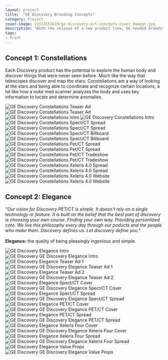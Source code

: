 ```yaml
---
layout: project
title:  "GE Discovery Branding Concepts"
category: Project
cover-image: v1513551619/ge-discovery-art-concepts-cover_dqwpgr.jpg
description: "With the release of a new product line, GE needed branding for the physical machines and for the software that powered them."
tags:
- Print
---
```


<div class="grid-2_full fade-me">
  <h2 class="full-width">Concept 1: Constellations</h2>
  <p>Each Discovery product has the potential to explore the human body and discover things that were never seen before. Much like the way that telescopes discover and map the stars. Constellations are a way of looking at the stars and being able to coordinate and recognize certain locations, a lot like how a nuke med scanner analyzes the body and uses key information to locate and determine anomalies.</p>
</div>

<div class="grid-2_full fade-me box-shadow-light">
  <img class="lazyload" alt="GE Discovery Constellations Teaser Ad"
  src="https://res.cloudinary.com/iambramer/image/upload/e_blur:600,dpr_auto,f_auto,q_80,w_100/v1513121844/ge-discovery-art-concepts-teaser-ad_w1h52j.jpg" data-srcset="https://res.cloudinary.com/iambramer/image/upload/dpr_auto,f_auto,q_auto,w_1600/v1513121844/ge-discovery-art-concepts-teaser-ad_w1h52j.jpg 1900w,
  https://res.cloudinary.com/iambramer/image/upload/dpr_auto,f_auto,q_auto,w_1200/v1513121844/ge-discovery-art-concepts-teaser-ad_w1h52j.jpg 1400w,
  https://res.cloudinary.com/iambramer/image/upload/dpr_auto,f_auto,q_auto,w_800/v1513121844/ge-discovery-art-concepts-teaser-ad_w1h52j.jpg 1000w,
  https://res.cloudinary.com/iambramer/image/upload/dpr_auto,f_auto,q_auto,w_400/v1513121844/ge-discovery-art-concepts-teaser-ad_w1h52j.jpg 400w">
    <noscript>
    <img alt="GE Discovery Constellations Teaser Ad"
      src="https://res.cloudinary.com/iambramer/image/upload/dpr_auto,f_auto,q_auto,w_1600/v1513121844/ge-discovery-art-concepts-teaser-ad_w1h52j.jpg"
      srcset="https://res.cloudinary.com/iambramer/image/upload/dpr_auto,f_auto,q_auto,w_1600/v1513121844/ge-discovery-art-concepts-teaser-ad_w1h52j.jpg 1900w,
      https://res.cloudinary.com/iambramer/image/upload/dpr_auto,f_auto,q_auto,w_1200/v1513121844/ge-discovery-art-concepts-teaser-ad_w1h52j.jpg 1400w,
      https://res.cloudinary.com/iambramer/image/upload/dpr_auto,f_auto,q_auto,w_800/v1513121844/ge-discovery-art-concepts-teaser-ad_w1h52j.jpg 1000w,
      https://res.cloudinary.com/iambramer/image/upload/dpr_auto,f_auto,q_auto,w_400/v1513121844/ge-discovery-art-concepts-teaser-ad_w1h52j.jpg 400w">
    </noscript>
</div>

<div class="grid-2_full fade-me box-shadow-light">
  <img class="lazyload" alt="GE Discovery Constellations Intro"
  src="https://res.cloudinary.com/iambramer/image/upload/e_blur:600,dpr_auto,f_auto,q_80,w_100/v1513121845/ge-discovery-constellation-concept-initial_uwinma.jpg" data-srcset="https://res.cloudinary.com/iambramer/image/upload/dpr_auto,f_auto,q_auto,w_1600/v1513121845/ge-discovery-constellation-concept-initial_uwinma.jpg 1900w,
  https://res.cloudinary.com/iambramer/image/upload/dpr_auto,f_auto,q_auto,w_1200/v1513121845/ge-discovery-constellation-concept-initial_uwinma.jpg 1400w,
  https://res.cloudinary.com/iambramer/image/upload/dpr_auto,f_auto,q_auto,w_800/v1513121845/ge-discovery-constellation-concept-initial_uwinma.jpg 1000w,
  https://res.cloudinary.com/iambramer/image/upload/dpr_auto,f_auto,q_auto,w_400/v1513121845/ge-discovery-constellation-concept-initial_uwinma.jpg 400w">
    <noscript>
    <img alt="GE Discovery Constellations Intro"
      src="https://res.cloudinary.com/iambramer/image/upload/dpr_auto,f_auto,q_auto,w_1600/v1513121845/ge-discovery-constellation-concept-initial_uwinma.jpg"
      srcset="https://res.cloudinary.com/iambramer/image/upload/dpr_auto,f_auto,q_auto,w_1600/v1513121845/ge-discovery-constellation-concept-initial_uwinma.jpg 1900w,
      https://res.cloudinary.com/iambramer/image/upload/dpr_auto,f_auto,q_auto,w_1200/v1513121845/ge-discovery-constellation-concept-initial_uwinma.jpg 1400w,
      https://res.cloudinary.com/iambramer/image/upload/dpr_auto,f_auto,q_auto,w_800/v1513121845/ge-discovery-constellation-concept-initial_uwinma.jpg 1000w,
      https://res.cloudinary.com/iambramer/image/upload/dpr_auto,f_auto,q_auto,w_400/v1513121845/ge-discovery-constellation-concept-initial_uwinma.jpg 400w">
    </noscript>
</div>

<div class="grid-2_full fade-me">
  <img class="lazyload" alt="GE Discovery Constellations Spect/CT Spread"
  src="https://res.cloudinary.com/iambramer/image/upload/e_blur:600,dpr_auto,f_auto,q_80,w_100/v1513121844/ge-discovery-art-concepts-andromeda-spread_ytvlow.jpg" data-srcset="https://res.cloudinary.com/iambramer/image/upload/dpr_auto,f_auto,q_auto,w_1600/v1513121844/ge-discovery-art-concepts-andromeda-spread_ytvlow.jpg 1900w,
  https://res.cloudinary.com/iambramer/image/upload/dpr_auto,f_auto,q_auto,w_1200/v1513121844/ge-discovery-art-concepts-andromeda-spread_ytvlow.jpg 1400w,
  https://res.cloudinary.com/iambramer/image/upload/dpr_auto,f_auto,q_auto,w_800/v1513121844/ge-discovery-art-concepts-andromeda-spread_ytvlow.jpg 1000w,
  https://res.cloudinary.com/iambramer/image/upload/dpr_auto,f_auto,q_auto,w_400/v1513121844/ge-discovery-art-concepts-andromeda-spread_ytvlow.jpg 400w">
    <noscript>
    <img alt="GE Discovery Constellations Spect/CT Spread"
      src="https://res.cloudinary.com/iambramer/image/upload/dpr_auto,f_auto,q_auto,w_1600/v1513121844/ge-discovery-art-concepts-andromeda-spread_ytvlow.jpg"
      srcset="https://res.cloudinary.com/iambramer/image/upload/dpr_auto,f_auto,q_auto,w_1600/v1513121844/ge-discovery-art-concepts-andromeda-spread_ytvlow.jpg 1900w,
      https://res.cloudinary.com/iambramer/image/upload/dpr_auto,f_auto,q_auto,w_1200/v1513121844/ge-discovery-art-concepts-andromeda-spread_ytvlow.jpg 1400w,
      https://res.cloudinary.com/iambramer/image/upload/dpr_auto,f_auto,q_auto,w_800/v1513121844/ge-discovery-art-concepts-andromeda-spread_ytvlow.jpg 1000w,
      https://res.cloudinary.com/iambramer/image/upload/dpr_auto,f_auto,q_auto,w_400/v1513121844/ge-discovery-art-concepts-andromeda-spread_ytvlow.jpg 400w">
    </noscript>
</div>

<div class="grid-2_full fade-me">
  <img class="lazyload" alt="GE Discovery Constellations Spect/CT Billboard"
  src="https://res.cloudinary.com/iambramer/image/upload/e_blur:600,dpr_auto,f_auto,q_80,w_100/v1513121843/ge-discovery-art-concepts-billboard_xpetsx.jpg" data-srcset="https://res.cloudinary.com/iambramer/image/upload/dpr_auto,f_auto,q_auto,w_1600/v1513121843/ge-discovery-art-concepts-billboard_xpetsx.jpg 1900w,
  https://res.cloudinary.com/iambramer/image/upload/dpr_auto,f_auto,q_auto,w_1200/v1513121843/ge-discovery-art-concepts-billboard_xpetsx.jpg 1400w,
  https://res.cloudinary.com/iambramer/image/upload/dpr_auto,f_auto,q_auto,w_800/v1513121843/ge-discovery-art-concepts-billboard_xpetsx.jpg 1000w,
  https://res.cloudinary.com/iambramer/image/upload/dpr_auto,f_auto,q_auto,w_400/v1513121843/ge-discovery-art-concepts-billboard_xpetsx.jpg 400w">
    <noscript>
    <img alt="GE Discovery Constellations Spect/CT Billboard"
      src="https://res.cloudinary.com/iambramer/image/upload/dpr_auto,f_auto,q_auto,w_1600/v1513121843/ge-discovery-art-concepts-billboard_xpetsx.jpg"
      srcset="https://res.cloudinary.com/iambramer/image/upload/dpr_auto,f_auto,q_auto,w_1600/v1513121843/ge-discovery-art-concepts-billboard_xpetsx.jpg 1900w,
      https://res.cloudinary.com/iambramer/image/upload/dpr_auto,f_auto,q_auto,w_1200/v1513121843/ge-discovery-art-concepts-billboard_xpetsx.jpg 1400w,
      https://res.cloudinary.com/iambramer/image/upload/dpr_auto,f_auto,q_auto,w_800/v1513121843/ge-discovery-art-concepts-billboard_xpetsx.jpg 1000w,
      https://res.cloudinary.com/iambramer/image/upload/dpr_auto,f_auto,q_auto,w_400/v1513121843/ge-discovery-art-concepts-billboard_xpetsx.jpg 400w">
    </noscript>
</div>

<div class="grid-2_full fade-me">
  <img class="lazyload" alt="GE Discovery Constellations Pet/CT Spread"
  src="https://res.cloudinary.com/iambramer/image/upload/e_blur:600,dpr_auto,f_auto,q_80,w_100/v1513121844/ge-discovery-art-concepts-gemini-spread_evdhux.jpg" data-srcset="https://res.cloudinary.com/iambramer/image/upload/dpr_auto,f_auto,q_auto,w_1600/v1513121844/ge-discovery-art-concepts-gemini-spread_evdhux.jpg 1900w,
  https://res.cloudinary.com/iambramer/image/upload/dpr_auto,f_auto,q_auto,w_1200/v1513121844/ge-discovery-art-concepts-gemini-spread_evdhux.jpg 1400w,
  https://res.cloudinary.com/iambramer/image/upload/dpr_auto,f_auto,q_auto,w_800/v1513121844/ge-discovery-art-concepts-gemini-spread_evdhux.jpg 1000w,
  https://res.cloudinary.com/iambramer/image/upload/dpr_auto,f_auto,q_auto,w_400/v1513121844/ge-discovery-art-concepts-gemini-spread_evdhux.jpg 400w">
    <noscript>
    <img alt="GE Discovery Constellations Pet/CT Spread"
      src="https://res.cloudinary.com/iambramer/image/upload/dpr_auto,f_auto,q_auto,w_1600/v1513121844/ge-discovery-art-concepts-gemini-spread_evdhux.jpg"
      srcset="https://res.cloudinary.com/iambramer/image/upload/dpr_auto,f_auto,q_auto,w_1600/v1513121844/ge-discovery-art-concepts-gemini-spread_evdhux.jpg 1900w,
      https://res.cloudinary.com/iambramer/image/upload/dpr_auto,f_auto,q_auto,w_1200/v1513121844/ge-discovery-art-concepts-gemini-spread_evdhux.jpg 1400w,
      https://res.cloudinary.com/iambramer/image/upload/dpr_auto,f_auto,q_auto,w_800/v1513121844/ge-discovery-art-concepts-gemini-spread_evdhux.jpg 1000w,
      https://res.cloudinary.com/iambramer/image/upload/dpr_auto,f_auto,q_auto,w_400/v1513121844/ge-discovery-art-concepts-gemini-spread_evdhux.jpg 400w">
    </noscript>
</div>

<div class="grid-2_full fade-me">
  <img class="lazyload" alt="GE Discovery Constellations Pet/CT Tradeshow"
  src="https://res.cloudinary.com/iambramer/image/upload/e_blur:600,dpr_auto,f_auto,q_80,w_100/v1513121844/ge-discovery-art-concepts-tradeshow_czyekt.jpg" data-srcset="https://res.cloudinary.com/iambramer/image/upload/dpr_auto,f_auto,q_auto,w_1600/v1513121844/ge-discovery-art-concepts-tradeshow_czyekt.jpg 1900w,
  https://res.cloudinary.com/iambramer/image/upload/dpr_auto,f_auto,q_auto,w_1200/v1513121844/ge-discovery-art-concepts-tradeshow_czyekt.jpg 1400w,
  https://res.cloudinary.com/iambramer/image/upload/dpr_auto,f_auto,q_auto,w_800/v1513121844/ge-discovery-art-concepts-tradeshow_czyekt.jpg 1000w,
  https://res.cloudinary.com/iambramer/image/upload/dpr_auto,f_auto,q_auto,w_400/v1513121844/ge-discovery-art-concepts-tradeshow_czyekt.jpg 400w">
    <noscript>
    <img alt="GE Discovery Constellations Pet/CT Tradeshow"
      src="https://res.cloudinary.com/iambramer/image/upload/dpr_auto,f_auto,q_auto,w_1600/v1513121844/ge-discovery-art-concepts-tradeshow_czyekt.jpg"
      srcset="https://res.cloudinary.com/iambramer/image/upload/dpr_auto,f_auto,q_auto,w_1600/v1513121844/ge-discovery-art-concepts-tradeshow_czyekt.jpg 1900w,
      https://res.cloudinary.com/iambramer/image/upload/dpr_auto,f_auto,q_auto,w_1200/v1513121844/ge-discovery-art-concepts-tradeshow_czyekt.jpg 1400w,
      https://res.cloudinary.com/iambramer/image/upload/dpr_auto,f_auto,q_auto,w_800/v1513121844/ge-discovery-art-concepts-tradeshow_czyekt.jpg 1000w,
      https://res.cloudinary.com/iambramer/image/upload/dpr_auto,f_auto,q_auto,w_400/v1513121844/ge-discovery-art-concepts-tradeshow_czyekt.jpg 400w">
    </noscript>
</div>

<div class="grid-2_full fade-me">
  <img class="lazyload" alt="GE Discovery Constellations Xeleris 4.0 Spread"
  src="https://res.cloudinary.com/iambramer/image/upload/e_blur:600,dpr_auto,f_auto,q_80,w_100/v1513121844/ge-discovery-art-concepts-hubble-spread_rkufre.jpg" data-srcset="https://res.cloudinary.com/iambramer/image/upload/dpr_auto,f_auto,q_auto,w_1600/v1513121844/ge-discovery-art-concepts-hubble-spread_rkufre.jpg 1900w,
  https://res.cloudinary.com/iambramer/image/upload/dpr_auto,f_auto,q_auto,w_1200/v1513121844/ge-discovery-art-concepts-hubble-spread_rkufre.jpg 1400w,
  https://res.cloudinary.com/iambramer/image/upload/dpr_auto,f_auto,q_auto,w_800/v1513121844/ge-discovery-art-concepts-hubble-spread_rkufre.jpg 1000w,
  https://res.cloudinary.com/iambramer/image/upload/dpr_auto,f_auto,q_auto,w_400/v1513121844/ge-discovery-art-concepts-hubble-spread_rkufre.jpg 400w">
    <noscript>
    <img alt="GE Discovery Constellations Xeleris 4.0 Spread"
      src="https://res.cloudinary.com/iambramer/image/upload/dpr_auto,f_auto,q_auto,w_1600/v1513121844/ge-discovery-art-concepts-hubble-spread_rkufre.jpg"
      srcset="https://res.cloudinary.com/iambramer/image/upload/dpr_auto,f_auto,q_auto,w_1600/v1513121844/ge-discovery-art-concepts-hubble-spread_rkufre.jpg 1900w,
      https://res.cloudinary.com/iambramer/image/upload/dpr_auto,f_auto,q_auto,w_1200/v1513121844/ge-discovery-art-concepts-hubble-spread_rkufre.jpg 1400w,
      https://res.cloudinary.com/iambramer/image/upload/dpr_auto,f_auto,q_auto,w_800/v1513121844/ge-discovery-art-concepts-hubble-spread_rkufre.jpg 1000w,
      https://res.cloudinary.com/iambramer/image/upload/dpr_auto,f_auto,q_auto,w_400/v1513121844/ge-discovery-art-concepts-hubble-spread_rkufre.jpg 400w">
    </noscript>
</div>

<div class="grid-2_full fade-me">
  <img class="lazyload" alt="GE Discovery Constellations Xeleris 4.0 Website"
  src="https://res.cloudinary.com/iambramer/image/upload/e_blur:600,dpr_auto,f_auto,q_80,w_100/v1513121844/ge-discovery-art-concepts-xeleris-website_n5pz9y.jpg" data-srcset="https://res.cloudinary.com/iambramer/image/upload/dpr_auto,f_auto,q_auto,w_1600/v1513121844/ge-discovery-art-concepts-xeleris-website_n5pz9y.jpg 1900w,
  https://res.cloudinary.com/iambramer/image/upload/dpr_auto,f_auto,q_auto,w_1200/v1513121844/ge-discovery-art-concepts-xeleris-website_n5pz9y.jpg 1400w,
  https://res.cloudinary.com/iambramer/image/upload/dpr_auto,f_auto,q_auto,w_800/v1513121844/ge-discovery-art-concepts-xeleris-website_n5pz9y.jpg 1000w,
  https://res.cloudinary.com/iambramer/image/upload/dpr_auto,f_auto,q_auto,w_400/v1513121844/ge-discovery-art-concepts-xeleris-website_n5pz9y.jpg 400w">
    <noscript>
    <img alt="GE Discovery Constellations Xeleris 4.0 Website"
      src="https://res.cloudinary.com/iambramer/image/upload/dpr_auto,f_auto,q_auto,w_1600/v1513121844/ge-discovery-art-concepts-xeleris-website_n5pz9y.jpg"
      srcset="https://res.cloudinary.com/iambramer/image/upload/dpr_auto,f_auto,q_auto,w_1600/v1513121844/ge-discovery-art-concepts-xeleris-website_n5pz9y.jpg 1900w,
      https://res.cloudinary.com/iambramer/image/upload/dpr_auto,f_auto,q_auto,w_1200/v1513121844/ge-discovery-art-concepts-xeleris-website_n5pz9y.jpg 1400w,
      https://res.cloudinary.com/iambramer/image/upload/dpr_auto,f_auto,q_auto,w_800/v1513121844/ge-discovery-art-concepts-xeleris-website_n5pz9y.jpg 1000w,
      https://res.cloudinary.com/iambramer/image/upload/dpr_auto,f_auto,q_auto,w_400/v1513121844/ge-discovery-art-concepts-xeleris-website_n5pz9y.jpg 400w">
    </noscript>
</div>


<div class="grid-2_full fade-me">
  <h2 class="full-width">Concept 2: Elegance</h2>
  <p><em>"Our vision for Discovery PET/CT is simple. It doesn't rely on a single technology or feature. It is built on the belief that the best part of discovery is choosing your own course. Finding your own way. Providing personlized care. We live this philosophy every day through our poducts and the people who make them. Discovery defines us. Let discovery define you."</em><br/><br/> <strong>Elegance:</strong> the quality of being pleasingly ingenious and simple.</p>
</div>

<div class="grid-2_full fade-me box-shadow-light">
  <img class="lazyload" alt="GE Discovery Elegance Intro"
  src="https://res.cloudinary.com/iambramer/image/upload/e_blur:600,dpr_auto,f_auto,q_80,w_100/v1513121917/ge-discovery-elegance-concept-initial_nmgpjv.jpg" data-srcset="https://res.cloudinary.com/iambramer/image/upload/dpr_auto,f_auto,q_auto,w_1600/v1513121917/ge-discovery-elegance-concept-initial_nmgpjv.jpg 1900w,
  https://res.cloudinary.com/iambramer/image/upload/dpr_auto,f_auto,q_auto,w_1200/v1513121917/ge-discovery-elegance-concept-initial_nmgpjv.jpg 1400w,
  https://res.cloudinary.com/iambramer/image/upload/dpr_auto,f_auto,q_auto,w_800/v1513121917/ge-discovery-elegance-concept-initial_nmgpjv.jpg 1000w,
  https://res.cloudinary.com/iambramer/image/upload/dpr_auto,f_auto,q_auto,w_400/v1513121917/ge-discovery-elegance-concept-initial_nmgpjv.jpg 400w">
    <noscript>
    <img alt="GE Discovery GE Discovery Elegance Intro"
      src="https://res.cloudinary.com/iambramer/image/upload/dpr_auto,f_auto,q_auto,w_1600/v1513121917/ge-discovery-elegance-concept-initial_nmgpjv.jpg"
      srcset="https://res.cloudinary.com/iambramer/image/upload/dpr_auto,f_auto,q_auto,w_1600/v1513121917/ge-discovery-elegance-concept-initial_nmgpjv.jpg 1900w,
      https://res.cloudinary.com/iambramer/image/upload/dpr_auto,f_auto,q_auto,w_1200/v1513121917/ge-discovery-elegance-concept-initial_nmgpjv.jpg 1400w,
      https://res.cloudinary.com/iambramer/image/upload/dpr_auto,f_auto,q_auto,w_800/v1513121917/ge-discovery-elegance-concept-initial_nmgpjv.jpg 1000w,
      https://res.cloudinary.com/iambramer/image/upload/dpr_auto,f_auto,q_auto,w_400/v1513121917/ge-discovery-elegance-concept-initial_nmgpjv.jpg 400w">
    </noscript>
</div>

<div class="grid-2_full fade-me box-shadow-light">
  <img class="lazyload" alt="GE Discovery Elegance Teaser Ad 1"
  src="https://res.cloudinary.com/iambramer/image/upload/e_blur:600,dpr_auto,f_auto,q_80,w_100/v1513121919/ge-discovery-elegance-concept-teaser-ad_wqhozv.jpg" data-srcset="https://res.cloudinary.com/iambramer/image/upload/dpr_auto,f_auto,q_auto,w_1600/v1513121919/ge-discovery-elegance-concept-teaser-ad_wqhozv.jpg 1900w,
  https://res.cloudinary.com/iambramer/image/upload/dpr_auto,f_auto,q_auto,w_1200/v1513121919/ge-discovery-elegance-concept-teaser-ad_wqhozv.jpg 1400w,
  https://res.cloudinary.com/iambramer/image/upload/dpr_auto,f_auto,q_auto,w_800/v1513121919/ge-discovery-elegance-concept-teaser-ad_wqhozv.jpg 1000w,
  https://res.cloudinary.com/iambramer/image/upload/dpr_auto,f_auto,q_auto,w_400/v1513121919/ge-discovery-elegance-concept-teaser-ad_wqhozv.jpg 400w">
    <noscript>
    <img alt="GE Discovery GE Discovery Elegance Teaser Ad 1"
      src="https://res.cloudinary.com/iambramer/image/upload/dpr_auto,f_auto,q_auto,w_1600/v1513121919/ge-discovery-elegance-concept-teaser-ad_wqhozv.jpg"
      srcset="https://res.cloudinary.com/iambramer/image/upload/dpr_auto,f_auto,q_auto,w_1600/v1513121919/ge-discovery-elegance-concept-teaser-ad_wqhozv.jpg 1900w,
      https://res.cloudinary.com/iambramer/image/upload/dpr_auto,f_auto,q_auto,w_1200/v1513121919/ge-discovery-elegance-concept-teaser-ad_wqhozv.jpg 1400w,
      https://res.cloudinary.com/iambramer/image/upload/dpr_auto,f_auto,q_auto,w_800/v1513121919/ge-discovery-elegance-concept-teaser-ad_wqhozv.jpg 1000w,
      https://res.cloudinary.com/iambramer/image/upload/dpr_auto,f_auto,q_auto,w_400/v1513121919/ge-discovery-elegance-concept-teaser-ad_wqhozv.jpg 400w">
    </noscript>
</div>

<div class="grid-2_full fade-me box-shadow-light">
  <img class="lazyload" alt="GE Discovery Elegance Teaser Ad 2"
  src="https://res.cloudinary.com/iambramer/image/upload/e_blur:600,dpr_auto,f_auto,q_80,w_100/v1513121920/ge-discovery-elegance-concept-teaser-ad-2_kkxqk2.jpg" data-srcset="https://res.cloudinary.com/iambramer/image/upload/dpr_auto,f_auto,q_auto,w_1600/v1513121920/ge-discovery-elegance-concept-teaser-ad-2_kkxqk2.jpg 1900w,
  https://res.cloudinary.com/iambramer/image/upload/dpr_auto,f_auto,q_auto,w_1200/v1513121920/ge-discovery-elegance-concept-teaser-ad-2_kkxqk2.jpg 1400w,
  https://res.cloudinary.com/iambramer/image/upload/dpr_auto,f_auto,q_auto,w_800/v1513121920/ge-discovery-elegance-concept-teaser-ad-2_kkxqk2.jpg 1000w,
  https://res.cloudinary.com/iambramer/image/upload/dpr_auto,f_auto,q_auto,w_400/v1513121920/ge-discovery-elegance-concept-teaser-ad-2_kkxqk2.jpg 400w">
    <noscript>
    <img alt="GE Discovery GE Discovery Elegance Teaser Ad 2"
      src="https://res.cloudinary.com/iambramer/image/upload/dpr_auto,f_auto,q_auto,w_1600/v1513121920/ge-discovery-elegance-concept-teaser-ad-2_kkxqk2.jpg"
      srcset="https://res.cloudinary.com/iambramer/image/upload/dpr_auto,f_auto,q_auto,w_1600/v1513121920/ge-discovery-elegance-concept-teaser-ad-2_kkxqk2.jpg 1900w,
      https://res.cloudinary.com/iambramer/image/upload/dpr_auto,f_auto,q_auto,w_1200/v1513121920/ge-discovery-elegance-concept-teaser-ad-2_kkxqk2.jpg 1400w,
      https://res.cloudinary.com/iambramer/image/upload/dpr_auto,f_auto,q_auto,w_800/v1513121920/ge-discovery-elegance-concept-teaser-ad-2_kkxqk2.jpg 1000w,
      https://res.cloudinary.com/iambramer/image/upload/dpr_auto,f_auto,q_auto,w_400/v1513121920/ge-discovery-elegance-concept-teaser-ad-2_kkxqk2.jpg 400w">
    </noscript>
</div>

<div class="grid-2_full fade-me box-shadow-light">
  <img class="lazyload" alt="GE Discovery Elegance Spect/CT Cover"
  src="https://res.cloudinary.com/iambramer/image/upload/e_blur:600,dpr_auto,f_auto,q_80,w_100/v1513121917/ge-discovery-elegance-concept-spect-ct-brochure_wzyk70.jpg" data-srcset="https://res.cloudinary.com/iambramer/image/upload/dpr_auto,f_auto,q_auto,w_1600/v1513121917/ge-discovery-elegance-concept-spect-ct-brochure_wzyk70.jpg 1900w,
  https://res.cloudinary.com/iambramer/image/upload/dpr_auto,f_auto,q_auto,w_1200/v1513121917/ge-discovery-elegance-concept-spect-ct-brochure_wzyk70.jpg 1400w,
  https://res.cloudinary.com/iambramer/image/upload/dpr_auto,f_auto,q_auto,w_800/v1513121917/ge-discovery-elegance-concept-spect-ct-brochure_wzyk70.jpg 1000w,
  https://res.cloudinary.com/iambramer/image/upload/dpr_auto,f_auto,q_auto,w_400/v1513121917/ge-discovery-elegance-concept-spect-ct-brochure_wzyk70.jpg 400w">
    <noscript>
    <img alt="GE Discovery GE Discovery Elegance Spect/CT Cover"
      src="https://res.cloudinary.com/iambramer/image/upload/dpr_auto,f_auto,q_auto,w_1600/v1513121917/ge-discovery-elegance-concept-spect-ct-brochure_wzyk70.jpg"
      srcset="https://res.cloudinary.com/iambramer/image/upload/dpr_auto,f_auto,q_auto,w_1600/v1513121917/ge-discovery-elegance-concept-spect-ct-brochure_wzyk70.jpg 1900w,
      https://res.cloudinary.com/iambramer/image/upload/dpr_auto,f_auto,q_auto,w_1200/v1513121917/ge-discovery-elegance-concept-spect-ct-brochure_wzyk70.jpg 1400w,
      https://res.cloudinary.com/iambramer/image/upload/dpr_auto,f_auto,q_auto,w_800/v1513121917/ge-discovery-elegance-concept-spect-ct-brochure_wzyk70.jpg 1000w,
      https://res.cloudinary.com/iambramer/image/upload/dpr_auto,f_auto,q_auto,w_400/v1513121917/ge-discovery-elegance-concept-spect-ct-brochure_wzyk70.jpg 400w">
    </noscript>
</div>

<div class="grid-2_full fade-me box-shadow-light">
  <img class="lazyload" alt="GE Discovery Elegance Spect/CT Spread"
  src="https://res.cloudinary.com/iambramer/image/upload/e_blur:600,dpr_auto,f_auto,q_80,w_100/v1513121918/ge-discovery-elegance-concept-spect-ct-spread_adeiov.jpg" data-srcset="https://res.cloudinary.com/iambramer/image/upload/dpr_auto,f_auto,q_auto,w_1600/v1513121918/ge-discovery-elegance-concept-spect-ct-spread_adeiov.jpg 1900w,
  https://res.cloudinary.com/iambramer/image/upload/dpr_auto,f_auto,q_auto,w_1200/v1513121918/ge-discovery-elegance-concept-spect-ct-spread_adeiov.jpg 1400w,
  https://res.cloudinary.com/iambramer/image/upload/dpr_auto,f_auto,q_auto,w_800/v1513121918/ge-discovery-elegance-concept-spect-ct-spread_adeiov.jpg 1000w,
  https://res.cloudinary.com/iambramer/image/upload/dpr_auto,f_auto,q_auto,w_400/v1513121918/ge-discovery-elegance-concept-spect-ct-spread_adeiov.jpg 400w">
    <noscript>
    <img alt="GE Discovery GE Discovery Elegance Spect/CT Spread"
      src="https://res.cloudinary.com/iambramer/image/upload/dpr_auto,f_auto,q_auto,w_1600/v1513121918/ge-discovery-elegance-concept-spect-ct-spread_adeiov.jpg"
      srcset="https://res.cloudinary.com/iambramer/image/upload/dpr_auto,f_auto,q_auto,w_1600/v1513121918/ge-discovery-elegance-concept-spect-ct-spread_adeiov.jpg 1900w,
      https://res.cloudinary.com/iambramer/image/upload/dpr_auto,f_auto,q_auto,w_1200/v1513121918/ge-discovery-elegance-concept-spect-ct-spread_adeiov.jpg 1400w,
      https://res.cloudinary.com/iambramer/image/upload/dpr_auto,f_auto,q_auto,w_800/v1513121918/ge-discovery-elegance-concept-spect-ct-spread_adeiov.jpg 1000w,
      https://res.cloudinary.com/iambramer/image/upload/dpr_auto,f_auto,q_auto,w_400/v1513121918/ge-discovery-elegance-concept-spect-ct-spread_adeiov.jpg 400w">
    </noscript>
</div>

<div class="grid-2_full fade-me box-shadow-light">
  <img class="lazyload" alt="GE Discovery Elegance PET/CT Cover"
  src="https://res.cloudinary.com/iambramer/image/upload/e_blur:600,dpr_auto,f_auto,q_80,w_100/v1513121917/ge-discovery-elegance-concept-pet-ct-brochure_m5yvkz.jpg" data-srcset="https://res.cloudinary.com/iambramer/image/upload/dpr_auto,f_auto,q_auto,w_1600/v1513121917/ge-discovery-elegance-concept-pet-ct-brochure_m5yvkz.jpg 1900w,
  https://res.cloudinary.com/iambramer/image/upload/dpr_auto,f_auto,q_auto,w_1200/v1513121917/ge-discovery-elegance-concept-pet-ct-brochure_m5yvkz.jpg 1400w,
  https://res.cloudinary.com/iambramer/image/upload/dpr_auto,f_auto,q_auto,w_800/v1513121917/ge-discovery-elegance-concept-pet-ct-brochure_m5yvkz.jpg 1000w,
  https://res.cloudinary.com/iambramer/image/upload/dpr_auto,f_auto,q_auto,w_400/v1513121917/ge-discovery-elegance-concept-pet-ct-brochure_m5yvkz.jpg 400w">
    <noscript>
    <img alt="GE Discovery GE Discovery Elegance PET/CT Cover"
      src="https://res.cloudinary.com/iambramer/image/upload/dpr_auto,f_auto,q_auto,w_1600/v1513121917/ge-discovery-elegance-concept-pet-ct-brochure_m5yvkz.jpg"
      srcset="https://res.cloudinary.com/iambramer/image/upload/dpr_auto,f_auto,q_auto,w_1600/v1513121917/ge-discovery-elegance-concept-pet-ct-brochure_m5yvkz.jpg 1900w,
      https://res.cloudinary.com/iambramer/image/upload/dpr_auto,f_auto,q_auto,w_1200/v1513121917/ge-discovery-elegance-concept-pet-ct-brochure_m5yvkz.jpg 1400w,
      https://res.cloudinary.com/iambramer/image/upload/dpr_auto,f_auto,q_auto,w_800/v1513121917/ge-discovery-elegance-concept-pet-ct-brochure_m5yvkz.jpg 1000w,
      https://res.cloudinary.com/iambramer/image/upload/dpr_auto,f_auto,q_auto,w_400/v1513121917/ge-discovery-elegance-concept-pet-ct-brochure_m5yvkz.jpg 400w">
    </noscript>
</div>

<div class="grid-2_full fade-me box-shadow-light">
  <img class="lazyload" alt="GE Discovery Elegance PET/CT Spread"
  src="https://res.cloudinary.com/iambramer/image/upload/e_blur:600,dpr_auto,f_auto,q_80,w_100/v1513121918/ge-discovery-elegance-concept-pet-ct-spread_pfiiej.jpg" data-srcset="https://res.cloudinary.com/iambramer/image/upload/dpr_auto,f_auto,q_auto,w_1600/v1513121918/ge-discovery-elegance-concept-pet-ct-spread_pfiiej.jpg 1900w,
  https://res.cloudinary.com/iambramer/image/upload/dpr_auto,f_auto,q_auto,w_1200/v1513121918/ge-discovery-elegance-concept-pet-ct-spread_pfiiej.jpg 1400w,
  https://res.cloudinary.com/iambramer/image/upload/dpr_auto,f_auto,q_auto,w_800/v1513121918/ge-discovery-elegance-concept-pet-ct-spread_pfiiej.jpg 1000w,
  https://res.cloudinary.com/iambramer/image/upload/dpr_auto,f_auto,q_auto,w_400/v1513121918/ge-discovery-elegance-concept-pet-ct-spread_pfiiej.jpg 400w">
    <noscript>
    <img alt="GE Discovery GE Discovery Elegance PET/CT Spread"
      src="https://res.cloudinary.com/iambramer/image/upload/dpr_auto,f_auto,q_auto,w_1600/v1513121918/ge-discovery-elegance-concept-pet-ct-spread_pfiiej.jpg"
      srcset="https://res.cloudinary.com/iambramer/image/upload/dpr_auto,f_auto,q_auto,w_1600/v1513121918/ge-discovery-elegance-concept-pet-ct-spread_pfiiej.jpg 1900w,
      https://res.cloudinary.com/iambramer/image/upload/dpr_auto,f_auto,q_auto,w_1200/v1513121918/ge-discovery-elegance-concept-pet-ct-spread_pfiiej.jpg 1400w,
      https://res.cloudinary.com/iambramer/image/upload/dpr_auto,f_auto,q_auto,w_800/v1513121918/ge-discovery-elegance-concept-pet-ct-spread_pfiiej.jpg 1000w,
      https://res.cloudinary.com/iambramer/image/upload/dpr_auto,f_auto,q_auto,w_400/v1513121918/ge-discovery-elegance-concept-pet-ct-spread_pfiiej.jpg 400w">
    </noscript>
</div>

<div class="grid-2_full fade-me box-shadow-light">
  <img class="lazyload" alt="GE Discovery Elegance Xeleris Four Cover"
  src="https://res.cloudinary.com/iambramer/image/upload/e_blur:600,dpr_auto,f_auto,q_80,w_100/v1513121920/ge-discovery-elegance-concept-xeleris-brochure_wgqnev.jpg" data-srcset="https://res.cloudinary.com/iambramer/image/upload/dpr_auto,f_auto,q_auto,w_1600/v1513121920/ge-discovery-elegance-concept-xeleris-brochure_wgqnev.jpg 1900w,
  https://res.cloudinary.com/iambramer/image/upload/dpr_auto,f_auto,q_auto,w_1200/v1513121920/ge-discovery-elegance-concept-xeleris-brochure_wgqnev.jpg 1400w,
  https://res.cloudinary.com/iambramer/image/upload/dpr_auto,f_auto,q_auto,w_800/v1513121920/ge-discovery-elegance-concept-xeleris-brochure_wgqnev.jpg 1000w,
  https://res.cloudinary.com/iambramer/image/upload/dpr_auto,f_auto,q_auto,w_400/v1513121920/ge-discovery-elegance-concept-xeleris-brochure_wgqnev.jpg 400w">
    <noscript>
    <img alt="GE Discovery GE Discovery Elegance Xeleris Four Cover"
      src="https://res.cloudinary.com/iambramer/image/upload/dpr_auto,f_auto,q_auto,w_1600/v1513121920/ge-discovery-elegance-concept-xeleris-brochure_wgqnev.jpg"
      srcset="https://res.cloudinary.com/iambramer/image/upload/dpr_auto,f_auto,q_auto,w_1600/v1513121920/ge-discovery-elegance-concept-xeleris-brochure_wgqnev.jpg 1900w,
      https://res.cloudinary.com/iambramer/image/upload/dpr_auto,f_auto,q_auto,w_1200/v1513121920/ge-discovery-elegance-concept-xeleris-brochure_wgqnev.jpg 1400w,
      https://res.cloudinary.com/iambramer/image/upload/dpr_auto,f_auto,q_auto,w_800/v1513121920/ge-discovery-elegance-concept-xeleris-brochure_wgqnev.jpg 1000w,
      https://res.cloudinary.com/iambramer/image/upload/dpr_auto,f_auto,q_auto,w_400/v1513121920/ge-discovery-elegance-concept-xeleris-brochure_wgqnev.jpg 400w">
    </noscript>
</div>

<div class="grid-2_full fade-me box-shadow-light">
  <img class="lazyload" alt="GE Discovery Elegance Xeleris Four Spread"
  src="https://res.cloudinary.com/iambramer/image/upload/e_blur:600,dpr_auto,f_auto,q_80,w_100/v1513121920/ge-discovery-elegance-concept-xeleris-spread_nam68y.jpg" data-srcset="https://res.cloudinary.com/iambramer/image/upload/dpr_auto,f_auto,q_auto,w_1600/v1513121920/ge-discovery-elegance-concept-xeleris-spread_nam68y.jpg 1900w,
  https://res.cloudinary.com/iambramer/image/upload/dpr_auto,f_auto,q_auto,w_1200/v1513121920/ge-discovery-elegance-concept-xeleris-spread_nam68y.jpg 1400w,
  https://res.cloudinary.com/iambramer/image/upload/dpr_auto,f_auto,q_auto,w_800/v1513121920/ge-discovery-elegance-concept-xeleris-spread_nam68y.jpg 1000w,
  https://res.cloudinary.com/iambramer/image/upload/dpr_auto,f_auto,q_auto,w_400/v1513121920/ge-discovery-elegance-concept-xeleris-spread_nam68y.jpg 400w">
    <noscript>
    <img alt="GE Discovery GE Discovery Elegance Xeleris Four Spread"
      src="https://res.cloudinary.com/iambramer/image/upload/dpr_auto,f_auto,q_auto,w_1600/v1513121920/ge-discovery-elegance-concept-xeleris-spread_nam68y.jpg"
      srcset="https://res.cloudinary.com/iambramer/image/upload/dpr_auto,f_auto,q_auto,w_1600/v1513121920/ge-discovery-elegance-concept-xeleris-spread_nam68y.jpg 1900w,
      https://res.cloudinary.com/iambramer/image/upload/dpr_auto,f_auto,q_auto,w_1200/v1513121920/ge-discovery-elegance-concept-xeleris-spread_nam68y.jpg 1400w,
      https://res.cloudinary.com/iambramer/image/upload/dpr_auto,f_auto,q_auto,w_800/v1513121920/ge-discovery-elegance-concept-xeleris-spread_nam68y.jpg 1000w,
      https://res.cloudinary.com/iambramer/image/upload/dpr_auto,f_auto,q_auto,w_400/v1513121920/ge-discovery-elegance-concept-xeleris-spread_nam68y.jpg 400w">
    </noscript>
</div>

<div class="grid-2_full fade-me box-shadow-light">
  <img class="lazyload" alt="GE Discovery Elegance Value Props"
  src="https://res.cloudinary.com/iambramer/image/upload/e_blur:600,dpr_auto,f_auto,q_80,w_100/v1513121919/ge-discovery-elegance-concept-value-prop_qhmnag.jpg" data-srcset="https://res.cloudinary.com/iambramer/image/upload/dpr_auto,f_auto,q_auto,w_1600/v1513121919/ge-discovery-elegance-concept-value-prop_qhmnag.jpg 1900w,
  https://res.cloudinary.com/iambramer/image/upload/dpr_auto,f_auto,q_auto,w_1200/v1513121919/ge-discovery-elegance-concept-value-prop_qhmnag.jpg 1400w,
  https://res.cloudinary.com/iambramer/image/upload/dpr_auto,f_auto,q_auto,w_800/v1513121919/ge-discovery-elegance-concept-value-prop_qhmnag.jpg 1000w,
  https://res.cloudinary.com/iambramer/image/upload/dpr_auto,f_auto,q_auto,w_400/v1513121919/ge-discovery-elegance-concept-value-prop_qhmnag.jpg 400w">
    <noscript>
    <img alt="GE Discovery GE Discovery Elegance Value Props"
      src="https://res.cloudinary.com/iambramer/image/upload/dpr_auto,f_auto,q_auto,w_1600/v1513121919/ge-discovery-elegance-concept-value-prop_qhmnag.jpg"
      srcset="https://res.cloudinary.com/iambramer/image/upload/dpr_auto,f_auto,q_auto,w_1600/v1513121919/ge-discovery-elegance-concept-value-prop_qhmnag.jpg 1900w,
      https://res.cloudinary.com/iambramer/image/upload/dpr_auto,f_auto,q_auto,w_1200/v1513121919/ge-discovery-elegance-concept-value-prop_qhmnag.jpg 1400w,
      https://res.cloudinary.com/iambramer/image/upload/dpr_auto,f_auto,q_auto,w_800/v1513121919/ge-discovery-elegance-concept-value-prop_qhmnag.jpg 1000w,
      https://res.cloudinary.com/iambramer/image/upload/dpr_auto,f_auto,q_auto,w_400/v1513121919/ge-discovery-elegance-concept-value-prop_qhmnag.jpg 400w">
    </noscript>
</div>
